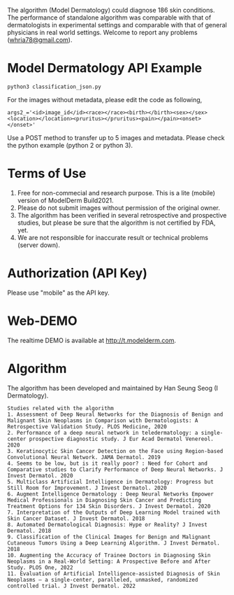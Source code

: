 The algorithm (Model Dermatology) could diagnose 186 skin conditions. The performance of standalone algorithm was comparable with that of dermatologists in experimental settings and comparable with that of general physicians in real world settings. Welcome to report any problems (whria78@gmail.com).

# Model Dermatology API Example

<pre><code>python3 classification_json.py
</code></pre>

For the images without metadata, please edit the code as following, 
```
args2_='<id>image_id</id><race></race><birth></birth><sex></sex><location></location><pruritus></pruritus><pain></pain><onset></onset>'
```

Use a POST method to transfer up to 5 images and metadata. Please check the python example (python 2 or python 3). 

# Terms of Use
1) Free for non-commecial and research purpose. This is a lite (mobile) version of ModelDerm Build2021.
2) Please do not submit images without permission of the original owner. 
3) The algorithm has been verified in several retrospective and prospective studies, but please be sure that the algorithm is not certified by FDA, yet. 
4) We are not responsible for inaccurate result or technical problems (server down).

# Authorization (API Key)
Please use "mobile" as the API key.

# Web-DEMO
The realtime DEMO is available at http://t.modelderm.com. 

# Algorithm
The algorithm has been developed and maintained by Han Seung Seog (I Dermatology).

```
Studies related with the algorithm
1. Assessment of Deep Neural Networks for the Diagnosis of Benign and Malignant Skin Neoplasms in Comparison with Dermatologists: A Retrospective Validation Study. PLOS Medicine, 2020
2. Performance of a deep neural network in teledermatology: a single‐center prospective diagnostic study. J Eur Acad Dermatol Venereol. 2020
3. Keratinocytic Skin Cancer Detection on the Face using Region-based Convolutional Neural Network. JAMA Dermatol. 2019
4. Seems to be low, but is it really poor? : Need for Cohort and Comparative studies to Clarify Performance of Deep Neural Networks. J Invest Dermatol. 2020
5. Multiclass Artificial Intelligence in Dermatology: Progress but Still Room for Improvement. J Invest Dermatol. 2020
6. Augment Intelligence Dermatology : Deep Neural Networks Empower Medical Professionals in Diagnosing Skin Cancer and Predicting Treatment Options for 134 Skin Disorders. J Invest Dermatol. 2020
7. Interpretation of the Outputs of Deep Learning Model trained with Skin Cancer Dataset. J Invest Dermatol. 2018
8. Automated Dermatological Diagnosis: Hype or Reality? J Invest Dermatol. 2018
9. Classification of the Clinical Images for Benign and Malignant Cutaneous Tumors Using a Deep Learning Algorithm. J Invest Dermatol. 2018
10. Augmenting the Accuracy of Trainee Doctors in Diagnosing Skin Neoplasms in a Real-World Setting: A Prospective Before and After Study. PLOS One, 2022
11. Evaluation of Artificial Intelligence-assisted Diagnosis of Skin Neoplasms – a single-center, paralleled, unmasked, randomized controlled trial. J Invest Dermatol. 2022
```
